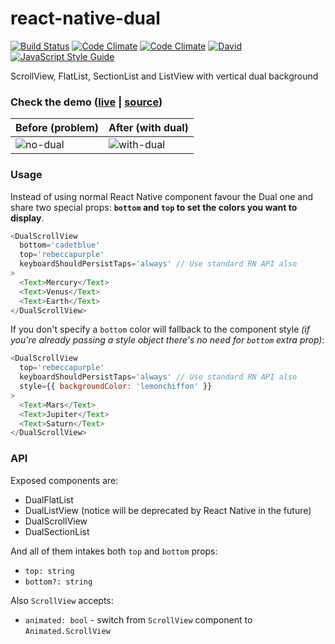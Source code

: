 # react-native-dual

[![Build Status](https://travis-ci.org/sospedra/react-native-dual.svg?branch=master)](https://travis-ci.org/sospedra/react-native-dual)
[![Code Climate](https://img.shields.io/codeclimate/maintainability/sospedra/react-native-dual.svg)]()
[![Code Climate](https://img.shields.io/codeclimate/c/sospedra/react-native-dual.svg)]()
[![David](https://img.shields.io/david/sospedra/react-native-dual.svg)]()
[![JavaScript Style Guide](https://img.shields.io/badge/code_style-standard-brightgreen.svg)](https://standardjs.com)

ScrollView, FlatList, SectionList and ListView with vertical dual background

### Check the demo ([live](https://expo.io/@sospedra/react-native-dual-demo) | [source](https://github.com/sospedra/react-native-dual-demo))

| Before (problem) | After (with dual)   |
|------------------|-------------------|
| ![no-dual](https://user-images.githubusercontent.com/3116899/33805424-f3b0875e-ddb8-11e7-8353-352c6bceee75.gif) | ![with-dual](https://user-images.githubusercontent.com/3116899/33805413-c0db71e0-ddb8-11e7-89d0-d1aebbaf7b3b.gif) |

### Usage

Instead of using normal React Native component favour the Dual one and share two
special props: **`bottom` and `top` to set the colors you want to display**.

```js
<DualScrollView
  bottom='cadetblue'
  top='rebeccapurple'
  keyboardShouldPersistTaps='always' // Use standard RN API also
>
  <Text>Mercury</Text>
  <Text>Venus</Text>
  <Text>Earth</Text>
</DualScrollView>
```

If you don't specify a `bottom` color will fallback to the component style
*(if you're already passing a style object there's no need for `bottom` extra prop)*:

```js
<DualScrollView
  top='rebeccapurple'
  keyboardShouldPersistTaps='always' // Use standard RN API also
  style={{ backgroundColor: 'lemonchiffon' }}
>
  <Text>Mars</Text>
  <Text>Jupiter</Text>
  <Text>Saturn</Text>
</DualScrollView>
```

### API

Exposed components are:

* DualFlatList
* DualListView (notice will be deprecated by React Native in the future)
* DualScrollView
* DualSectionList

And all of them intakes both `top` and `bottom` props:

* `top: string`
* `bottom?: string`

Also `ScrollView` accepts:

* `animated: bool` - switch from `ScrollView` component to `Animated.ScrollView`
